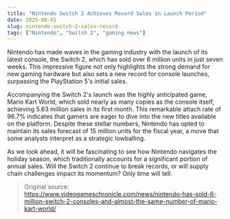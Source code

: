 ```yaml
---
title: "Nintendo Switch 2 Achieves Record Sales in Launch Period"
date: 2025-08-01
slug: nintendo-switch-2-sales-record
tags: ["Nintendo", "Switch 2", "gaming news"]
---
```

Nintendo has made waves in the gaming industry with the launch of its latest console, the Switch 2, which has sold over 6 million units in just seven weeks. This impressive figure not only highlights the strong demand for new gaming hardware but also sets a new record for console launches, surpassing the PlayStation 5's initial sales.

Accompanying the Switch 2's launch was the highly anticipated game, Mario Kart World, which sold nearly as many copies as the console itself, achieving 5.63 million sales in its first month. This remarkable attach rate of 96.7% indicates that gamers are eager to dive into the new titles available on the platform. Despite these stellar numbers, Nintendo has opted to maintain its sales forecast of 15 million units for the fiscal year, a move that some analysts interpret as a strategic lowballing.

As we look ahead, it will be fascinating to see how Nintendo navigates the holiday season, which traditionally accounts for a significant portion of annual sales. Will the Switch 2 continue to break records, or will supply chain challenges impact its momentum? Only time will tell.
> Original source: https://www.videogameschronicle.com/news/nintendo-has-sold-6-million-switch-2-consoles-and-almost-the-same-number-of-mario-kart-world/